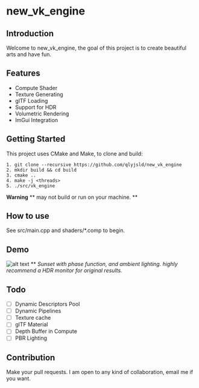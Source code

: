 # new_vk_engine

## Introduction
Welcome to new_vk_engine, the goal of this project is to create beautiful arts and have fun.

## Features
* Compute Shader
* Texture Generating
* glTF Loading
* Support for HDR
* Volumetric Rendering
* ImGui Integration

## Getting Started
This project uses CMake and Make, to clone and build:

```
1. git clone --recursive https://github.com/qlyjsld/new_vk_engine
2. mkdir build && cd build
3. cmake ..
4. make -j <threads>
5. ./src/vk_engine
```

**Warning** ** may not build or run on your machine. **

## How to use
See src/main.cpp and shaders/*.comp to begin.

## Demo

![alt text](https://github.com/qlyjsld/new_vk_engine/blob/main/screenshots/cloud.gif)
** *Sunset with phase function, and ambient lighting. highly recommend a HDR monitor for original results.*

## Todo
- [ ] Dynamic Descriptors Pool
- [ ] Dynamic Pipelines
- [ ] Texture cache
- [ ] glTF Material
- [ ] Depth Buffer in Compute
- [ ] PBR Lighting

## Contribution
Make your pull requests. I am open to any kind of collaboration, email me if you want.

